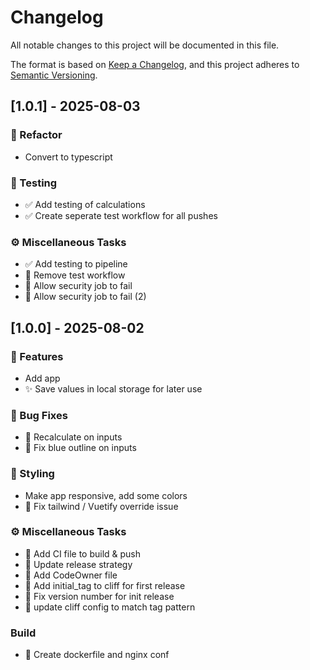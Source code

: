 # Changelog

All notable changes to this project will be documented in this file.

The format is based on [Keep a Changelog](https://keepachangelog.com/en/1.0.0/),
and this project adheres to [Semantic Versioning](https://semver.org/spec/v2.0.0.html).

## [1.0.1] - 2025-08-03

### 🚜 Refactor

- Convert to typescript

### 🧪 Testing

- :white_check_mark: Add testing of calculations
- :white_check_mark: Create seperate test workflow for all pushes

### ⚙️ Miscellaneous Tasks

- :white_check_mark: Add testing to pipeline
- :construction_worker: Remove test workflow
- :construction_worker: Allow security job to fail
- 👷 Allow security job to fail (2)

## [1.0.0] - 2025-08-02

### 🚀 Features

- Add app
- :sparkles: Save values in local storage for later use

### 🐛 Bug Fixes

- :bug: Recalculate on inputs
- :bug: Fix blue outline on inputs

### 🎨 Styling

- Make app responsive, add some colors
- :lipstick: Fix tailwind / Vuetify override issue

### ⚙️ Miscellaneous Tasks

- :construction_worker: Add CI file to build & push
- :construction_worker: Update release strategy
- :construction_worker: Add CodeOwner file
- :construction_worker: Add initial_tag to cliff for first release
- :construction_worker: Fix version number for init release
- :construction_worker: update cliff config to match tag pattern

### Build

- :construction_worker: Create dockerfile and nginx conf

<!-- generated by git-cliff -->
